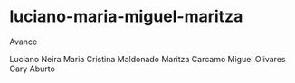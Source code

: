 # luciano-maria-miguel-maritza
Avance 

Luciano Neira
Maria Cristina Maldonado
Maritza Carcamo
Miguel Olivares
Gary Aburto
